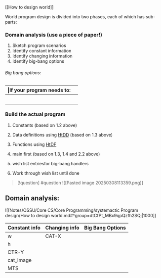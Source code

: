 [[How to design world]]




World program design is divided into two phases, each of which has sub-parts:

###  Domain analysis (use a piece of paper!)
1. Sketch program scenarios
2. Identify constant information
3. Identify changing information
4. Identify big-bang options
###### Big bang options:


| \|If your program needs to: |     |
| --------------------------- | --- |
|                             |     |
|                             |     |
|                             |     |
|                             |     |
|                             |     |

### Build the actual program
1. Constants (based on 1.2 above)
2. Data definitions using [HtDD](https://courses.edx.org/courses/course-v1:UBCx+SPD1x+2T2015/77860a93562d40bda45e452ea064998b/?_gl=1*7trowx*_gcl_au*MzY3NTM0NDQ3LjE3NDA4ODU0Nzk.*_ga*MTEyMTM3MjMwNC4xNzQwODg1NDc5*_ga_D3KS4KMDT0*MTc0MTM0OTY4OS42LjEuMTc0MTM0OTc1Mi41Ny4wLjA.#HtDD) (based on 1.3 above)
3. Functions using [HtDF](https://courses.edx.org/courses/course-v1:UBCx+SPD1x+2T2015/77860a93562d40bda45e452ea064998b/?_gl=1*7trowx*_gcl_au*MzY3NTM0NDQ3LjE3NDA4ODU0Nzk.*_ga*MTEyMTM3MjMwNC4xNzQwODg1NDc5*_ga_D3KS4KMDT0*MTc0MTM0OTY4OS42LjEuMTc0MTM0OTc1Mi41Ny4wLjA.#HtDF)
4. main first (based on 1.3, 1.4 and 2.2 above)
5. wish list entriesfor big-bang handlers

6. Work through wish list until done


> [!question] 
> #question
> ![[Pasted image 20250308113359.png]] 
## Domain analysis: 

![[Notes/OSSU/Core CS/Core Programming/systemactic Program design/How to design world.md#^group=dtCfPt_MBx9qpQzfh2SQj|1000]]

| Constant info | Changing info | Big Bang Options |
| ------------- | ------------- | ---------------- |
| w             | CAT-X         |                  |
| h             |               |                  |
| CTR-Y         |               |                  |
| cat_image     |               |                  |
| MTS           |               |                  |
